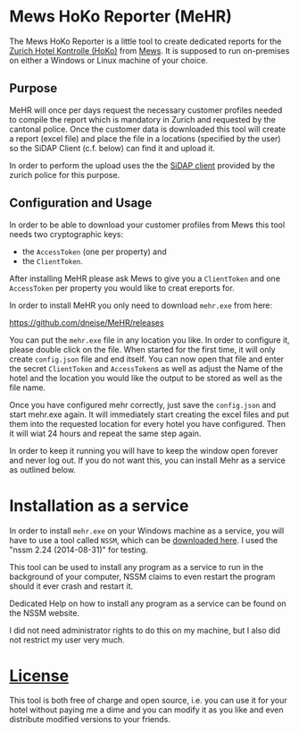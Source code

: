 # Mews HoKo Reporter (MeHR)


The Mews HoKo Reporter is a little tool to create dedicated reports for the
[Zurich Hotel Kontrolle (HoKo)](https://www.hotelkontrolle.zh.ch)
from [Mews](https://www.mewssystems.com/).
It is supposed to run on-premises on either a Windows or Linux machine of your choice.

## Purpose

MeHR will once per days
request the necessary customer profiles needed to compile the report which is
mandatory in Zurich and requested by the cantonal police. Once the customer data is
downloaded this tool will create a report (excel file) and place the file in a locations (specified by the user) 
so the SiDAP Client (c.f. below) can find it and upload it.

In order to perform the upload uses the
the [SiDAP client](https://www.hotelkontrolle.zh.ch/HoKoDMZ/pages/info.xhtml)
provided by the zurich police for this purpose.

## Configuration and Usage

In order to be able to download your customer profiles from Mews this tool
needs two cryptographic keys:
 * the `AccessToken` (one per property) and
 * the `ClientToken`.

After installing MeHR please ask Mews to give you a `ClientToken` and one `AccessToken` per property you would like to creat ereports for.

In order to install MeHR you only need to download `mehr.exe` from here:

https://github.com/dneise/MeHR/releases

You can put the `mehr.exe` file in any location you like. In order to configure it, please double click on the file. When started for the first time, it will only create `config.json` file and end itself. You can now open that file and enter the secret `ClientToken` and `AccessToken`s as well as adjust the Name of the hotel and the location you would like the output to be stored as well as the file name.

Once you have configured mehr correctly, just save the `config.json` and start mehr.exe again. It will immediately start creating the excel files and put them into the requested location for every hotel you have configured. Then it will wiat 24 hours and repeat the same step again.

In order to keep it running you will have to keep the window open forever and never log out. If you do not want this, you can install Mehr as a service as outlined below.

# Installation as a service

In order to install `mehr.exe` on your Windows machine as a service, you will have to use a tool called `NSSM`, which can be [downloaded here](https://nssm.cc/download). I used the "nssm 2.24 (2014-08-31)" for testing.

This tool can be used to install any program as a service to run in the background of your computer, NSSM claims to even restart the program should it ever crash and restart it. 

Dedicated Help on how to install any program as a service can be found on the NSSM website.

I did not need administrator rights to do this on my machine, but I also did not restrict my user very much.


# [License](LICENSE)

This tool is both free of charge and open source, i.e. you can use it for your
hotel without paying me a dime and you can modify it as you like and even
distribute modified versions to your friends.



